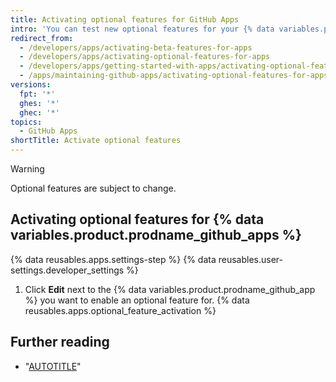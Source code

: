 ```yaml
---
title: Activating optional features for GitHub Apps
intro: 'You can test new optional features for your {% data variables.product.prodname_github_apps %}.'
redirect_from:
  - /developers/apps/activating-beta-features-for-apps
  - /developers/apps/activating-optional-features-for-apps
  - /developers/apps/getting-started-with-apps/activating-optional-features-for-apps
  - /apps/maintaining-github-apps/activating-optional-features-for-apps
versions:
  fpt: '*'
  ghes: '*'
  ghec: '*'
topics:
  - GitHub Apps
shortTitle: Activate optional features
---
```


> [!WARNING]
> Optional features are subject to change.

## Activating optional features for {% data variables.product.prodname_github_apps %}

{% data reusables.apps.settings-step %}
{% data reusables.user-settings.developer_settings %}
1. Click **Edit** next to the {% data variables.product.prodname_github_app %} you want to enable an optional feature for.
{% data reusables.apps.optional_feature_activation %}

## Further reading

* "[AUTOTITLE](/apps/maintaining-github-apps/modifying-a-github-app)"
